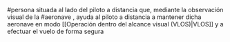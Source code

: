 #persona situada al lado del piloto a distancia que, mediante la observación visual de la #aeronave , ayuda al piloto a distancia a mantener dicha aeronave en modo [[Operación dentro del alcance visual (VLOS)|VLOS]] y a efectuar el vuelo de forma segura